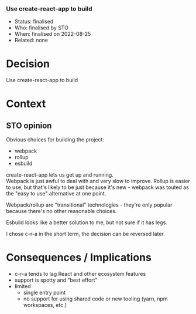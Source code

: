 ### Use create-react-app to build

* Status: finalised
* Who:  finalised by STO
* When: finalised on 2022-08-25
* Related: none


# Decision

Use create-react-app to build


# Context

## STO opinion

Obvious choices for building the project:
* webpack
* rollup 
* esbuild 

create-react-app lets us get up and running.  
Webpack is just awful to deal with and very slow to improve.
Rollup is easier to use, but that's likely to be just because it's new - webpack
was touted as the "easy to use" alternative at one point.

Webpack/rollup are "transitional" technologies - they're only popular because
there's no other reasonable choices.

Esbuild looks like a better solution to me, but not sure if it has legs.

I chose c-r-a in the short term, the decision can be reversed later.


# Consequences / Implications

* c-r-a tends to lag React and other ecosystem features
* support is spotty and "best effort"
* limited 
  * single entry point
  * no support for using shared code or new tooling (yarn, npm workspaces, 
    etc.) 

